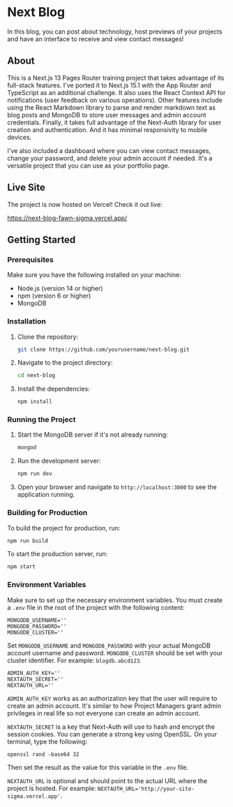 # Next Blog

In this blog, you can post about technology, host previews of your projects and have an interface to receive and view contact messages!

## About

This is a Next.js 13 Pages Router training project that takes advantage of its full-stack features. I've ported it to Next.js 15.1 with the App Router and TypeScript as an additional challenge. It also uses the React Context API for notifications (user feedback on various operations). Other features include using the React Markdown library to parse and render markdown text as blog posts and MongoDB to store user messages and admin account credentials. Finally, it takes full advantage of the Next-Auth library for user creation and authentication. And it has minimal responsivity to mobile devices.

I've also included a dashboard where you can view contact messages, change your password, and delete your admin account if needed. It's a versatile project that you can use as your portfolio page.

## Live Site

The project is now hosted on Vercel! Check it out live:

https://next-blog-fawn-sigma.vercel.app/

## Getting Started

### Prerequisites

Make sure you have the following installed on your machine:

-   Node.js (version 14 or higher)
-   npm (version 6 or higher)
-   MongoDB

### Installation

1. Clone the repository:
    ```bash
    git clone https://github.com/yourusername/next-blog.git
    ```
2. Navigate to the project directory:
    ```bash
    cd next-blog
    ```
3. Install the dependencies:
    ```bash
    npm install
    ```

### Running the Project

1. Start the MongoDB server if it's not already running:
    ```bash
    mongod
    ```
2. Run the development server:
    ```bash
    npm run dev
    ```
3. Open your browser and navigate to `http://localhost:3000` to see the application running.

### Building for Production

To build the project for production, run:

```bash
npm run build
```

To start the production server, run:

```bash
npm start
```

### Environment Variables

Make sure to set up the necessary environment variables. You must create a `.env` file in the root of the project with the following content:

```
MONGODB_USERNAME=''
MONGODB_PASSWORD=''
MONGODB_CLUSTER=''
```

Set `MONGODB_USERNAME` and `MONGODB_PASSWORD` with your actual MongoDB account username and password. `MONGODB_CLUSTER` should be set with your cluster identifier. For example: `blogdb.abcd123`.

```
ADMIN_AUTH_KEY=''
NEXTAUTH_SECRET=''
NEXTAUTH_URL=''
```

`ADMIN_AUTH_KEY` works as an authorization key that the user will require to create an admin account. It's similar to how Project Managers grant admin privileges in real life so not everyone can create an admin account.

`NEXTAUTH_SECRET` is a key that Next-Auth will use to hash and encrypt the session cookies. You can generate a strong key using OpenSSL. On your terminal, type the following:
```
openssl rand -base64 32
```
Then set the result as the value for this variable in the `.env` file.

`NEXTAUTH_URL` is optional and should point to the actual URL where the project is hosted. For example: `NEXTAUTH_URL='http://your-site-sigma.vercel.app'`.
